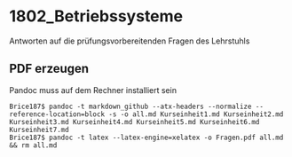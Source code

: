 # 1802_Betriebssysteme

Antworten auf die prüfungsvorbereitenden Fragen des Lehrstuhls

## PDF erzeugen

Pandoc muss auf dem Rechner installiert sein

```
Brice187$ pandoc -t markdown_github --atx-headers --normalize --reference-location=block -s -o all.md Kurseinheit1.md Kurseinheit2.md Kurseinheit3.md Kurseinheit4.md Kurseinheit5.md Kurseinheit6.md Kurseinheit7.md
Brice187$ pandoc -t latex --latex-engine=xelatex -o Fragen.pdf all.md && rm all.md
```
